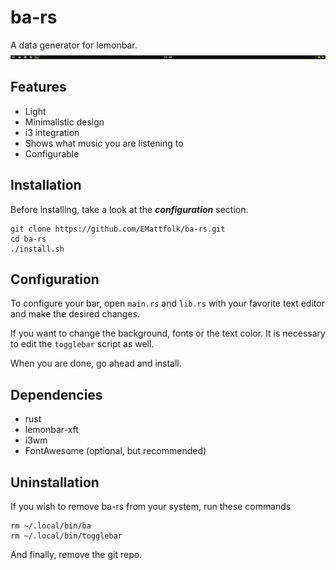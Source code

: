 # ba-rs
A data generator for lemonbar.
![example](example.png)

## Features
* Light
* Minimalistic design
* i3 integration
* Shows what music you are listening to
* Configurable

## Installation
Before installing, take a look at the __*configuration*__ section.
```
git clone https://github.com/EMattfolk/ba-rs.git
cd ba-rs
./install.sh
```

## Configuration
To configure your bar, open `main.rs` and `lib.rs` with your favorite text editor and make
the desired changes.

If you want to change the background, fonts or the text color. It is necessary
to edit the `togglebar` script as well.

When you are done, go ahead and install.

## Dependencies
* rust
* lemonbar-xft
* i3wm
* FontAwesome (optional, but recommended)

## Uninstallation
If you wish to remove ba-rs from your system, run these commands
```
rm ~/.local/bin/ba
rm ~/.local/bin/togglebar
```
And finally, remove the git repo.
